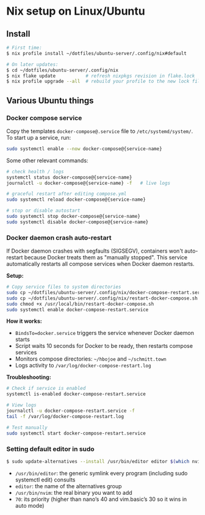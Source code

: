 # Nix setup on Linux/Ubuntu

## Install

```sh
# First time:
$ nix profile install ~/dotfiles/ubuntu-server/.config/nix#default

# On later updates:
$ cd ~/dotfiles/ubuntu-server/.config/nix
$ nix flake update           # refresh nixpkgs revision in flake.lock
$ nix profile upgrade --all  # rebuild your profile to the new lock file
```

## Various Ubuntu things

### Docker compose service

Copy the templates `docker-compose@.service` file to `/etc/systemd/system/`. To start up a service, run:

```sh
sudo systemctl enable --now docker-compose@{service-name}
```

Some other relevant commands:
```sh
# check health / logs
systemctl status docker-compose@{service-name}
journalctl -u docker-compose@{service-name} -f   # live logs

# graceful restart after editing compose.yml
sudo systemctl reload docker-compose@{service-name}

# stop or disable autostart
sudo systemctl stop docker-compose@{service-name}
sudo systemctl disable docker-compose@{service-name}
```

### Docker daemon crash auto-restart

If Docker daemon crashes with segfaults (SIGSEGV), containers won't auto-restart because Docker treats them as "manually stopped". This service automatically restarts all compose services when Docker daemon restarts.

**Setup:**
```sh
# Copy service files to system directories
sudo cp ~/dotfiles/ubuntu-server/.config/nix/docker-compose-restart.service /etc/systemd/system/
sudo cp ~/dotfiles/ubuntu-server/.config/nix/restart-docker-compose.sh /usr/local/bin/
sudo chmod +x /usr/local/bin/restart-docker-compose.sh
sudo systemctl enable docker-compose-restart.service
```

**How it works:**
- `BindsTo=docker.service` triggers the service whenever Docker daemon starts
- Script waits 10 seconds for Docker to be ready, then restarts compose services
- Monitors compose directories: `~/hbojoe` and `~/schmitt.town`
- Logs activity to `/var/log/docker-compose-restart.log`

**Troubleshooting:**
```sh
# Check if service is enabled
systemctl is-enabled docker-compose-restart.service

# View logs
journalctl -u docker-compose-restart.service -f
tail -f /var/log/docker-compose-restart.log

# Test manually
sudo systemctl start docker-compose-restart.service
```

### Setting default editor in sudo
```sh
$ sudo update-alternatives --install /usr/bin/editor editor $(which nvim) 70
```
* `/usr/bin/editor`: the generic symlink every program (including sudo systemctl edit) consults
* `editor`: the name of the alternatives group
* `/usr/bin/nvim`: the real binary you want to add
* `70`: its priority (higher than nano’s 40 and vim.basic’s 30 so it wins in auto mode)
